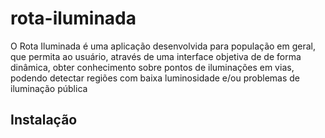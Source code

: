# rota-iluminada
O Rota Iluminada é uma aplicação desenvolvida para população em geral, que permita ao usuário, através de uma interface objetiva de de forma dinâmica, obter conhecimento sobre pontos de iluminações em vias, podendo detectar regiões com baixa luminosidade e/ou problemas de iluminação pública

## Instalação


